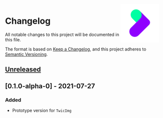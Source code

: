 <img align="right" width="25%" src="https://raw.githubusercontent.com/twicpics/components/main/logo.png">

# Changelog

All notable changes to this project will be documented in this file.

The format is based on [Keep a Changelog](https://keepachangelog.com/en/1.0.0/), and this project adheres to [Semantic Versioning](https://semver.org/spec/v2.0.0.html).

## [Unreleased]

## [0.1.0-alpha-0] - 2021-07-27

### Added

- Prototype version for `TwicImg`

[Unreleased]: https://github.com/TwicPics/components/compare/main...dev
[0.0.1-alpha.1]: https://github.com/TwicPics/components/releases/tag/0.1.0-alpha-0
